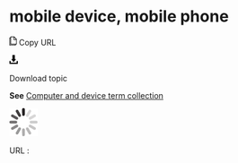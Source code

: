 # mobile device, mobile phone

![Copy URL](media/mobile-device-mobile-phone/Copy.png)
Copy URL

![Download](media/mobile-device-mobile-phone/Download.png)

Download topic

**See** [Computer and device term collection](https://worldready.cloudapp.net/Styleguide/Read?id=2700&topicid=26597)

![In progress](media/mobile-device-mobile-phone/activity-large.gif)

URL :
